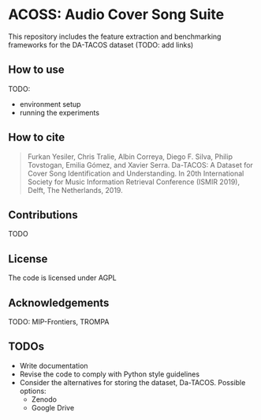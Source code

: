 # ACOSS: Audio Cover Song Suite

This repository includes the feature extraction and benchmarking frameworks for the DA-TACOS dataset (TODO: add links)

## How to use

TODO:
* environment setup
* running the experiments

## How to cite

> Furkan Yesiler, Chris Tralie, Albin Correya, Diego F. Silva, Philip Tovstogan, Emilia Gómez, and Xavier Serra. Da-TACOS: A Dataset for Cover Song Identification and Understanding. In 20th International Society for Music Information Retrieval Conference (ISMIR 2019), Delft, The Netherlands, 2019.

## Contributions

TODO

## License

The code is licensed under AGPL

## Acknowledgements

TODO: MIP-Frontiers, TROMPA

## TODOs
* Write documentation
* Revise the code to comply with Python style guidelines
* Consider the alternatives for storing the dataset, Da-TACOS. Possible options:
  * Zenodo
  * Google Drive
